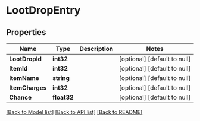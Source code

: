 # LootDropEntry

## Properties
Name | Type | Description | Notes
------------ | ------------- | ------------- | -------------
**LootDropId** | **int32** |  | [optional] [default to null]
**ItemId** | **int32** |  | [optional] [default to null]
**ItemName** | **string** |  | [optional] [default to null]
**ItemCharges** | **int32** |  | [optional] [default to null]
**Chance** | **float32** |  | [optional] [default to null]

[[Back to Model list]](../README.md#documentation-for-models) [[Back to API list]](../README.md#documentation-for-api-endpoints) [[Back to README]](../README.md)



